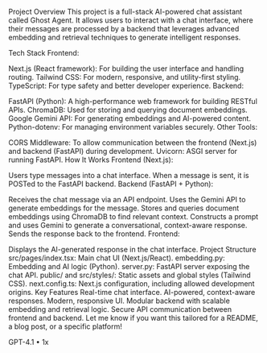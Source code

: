 Project Overview
This project is a full-stack AI-powered chat assistant called Ghost Agent. It allows users to interact with a chat interface, where their messages are processed by a backend that leverages advanced embedding and retrieval techniques to generate intelligent responses.

Tech Stack
Frontend:

Next.js (React framework): For building the user interface and handling routing.
Tailwind CSS: For modern, responsive, and utility-first styling.
TypeScript: For type safety and better developer experience.
Backend:

FastAPI (Python): A high-performance web framework for building RESTful APIs.
ChromaDB: Used for storing and querying document embeddings.
Google Gemini API: For generating embeddings and AI-powered content.
Python-dotenv: For managing environment variables securely.
Other Tools:

CORS Middleware: To allow communication between the frontend (Next.js) and backend (FastAPI) during development.
Uvicorn: ASGI server for running FastAPI.
How It Works
Frontend (Next.js):

Users type messages into a chat interface.
When a message is sent, it is POSTed to the FastAPI backend.
Backend (FastAPI + Python):

Receives the chat message via an API endpoint.
Uses the Gemini API to generate embeddings for the message.
Stores and queries document embeddings using ChromaDB to find relevant context.
Constructs a prompt and uses Gemini to generate a conversational, context-aware response.
Sends the response back to the frontend.
Frontend:

Displays the AI-generated response in the chat interface.
Project Structure
src/pages/index.tsx: Main chat UI (Next.js/React).
embedding.py: Embedding and AI logic (Python).
server.py: FastAPI server exposing the chat API.
public/ and src/styles/: Static assets and global styles (Tailwind CSS).
next.config.ts: Next.js configuration, including allowed development origins.
Key Features
Real-time chat interface.
AI-powered, context-aware responses.
Modern, responsive UI.
Modular backend with scalable embedding and retrieval logic.
Secure API communication between frontend and backend.
Let me know if you want this tailored for a README, a blog post, or a specific platform!

GPT-4.1 • 1x
